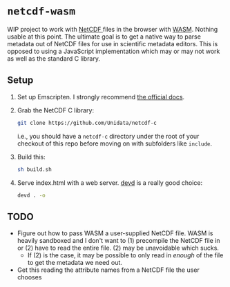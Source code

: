 # `netcdf-wasm`

WIP project to work with [NetCDF ](https://www.unidata.ucar.edu/software/netcdf/) files in the browser with [WASM](https://webassembly.org/).
Nothing usable at this point.
The ultimate goal is to get a native way to parse metadata out of NetCDF files for use in scientific metadata editors.
This is opposed to using a JavaScript implementation which may or may not work as well as the standard C library.

## Setup

1. Set up Emscripten. I strongly recommend
   [the official docs](https://emscripten.org/docs/getting_started/downloads.html).

2. Grab the NetCDF C library:

   ```sh
   git clone https://github.com/Unidata/netcdf-c
   ```

   i.e., you should have a `netcdf-c` directory under the root of your checkout of this repo before moving on with subfolders like `include`.

3. Build this:

   ```sh
   sh build.sh
   ```

4. Serve index.html with a web server. [devd](https://github.com/cortesi/devd) is a really good choice:

   ```sh
   devd . -o
   ```

## TODO

- Figure out how to pass WASM a user-supplied NetCDF file. WASM is heavily sandboxed and I don't want to (1) precompile the NetCDF file in or (2) have to read the entire file. (2) may be unavoidable which sucks.
  - If (2) is the case, it may be possible to only read in _enough_ of the file to get the metadata we need out.
- Get this reading the attribute names from a NetCDF file the user chooses
